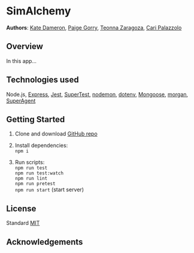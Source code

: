 # SimAlchemy

**Authors**: [Kate Dameron](https://github.com/orgs/the-ripest-banana/people/Katedam), [Paige Gorry](https://github.com/orgs/the-ripest-banana/people/paigeegorry), [Teonna Zaragoza](https://github.com/tmzaragoza), [Cari Palazzolo](https://github.com/caripizza)

## Overview
In this app...

## Technologies used
Node.js, [Express](https://www.npmjs.com/package/express), [Jest](https://www.npmjs.com/package/jest), [SuperTest](https://www.npmjs.com/package/supertest), [nodemon](https://www.npmjs.com/package/nodemon), [dotenv](https://www.npmjs.com/package/dotenv), [Mongoose](https://www.npmjs.com/package/mongoose), [morgan](https://www.npmjs.com/package/morgan), [SuperAgent](https://www.npmjs.com/package/superagent)

## Getting Started
1. Clone and download [GitHub repo](https://github.com/team-sailboat/SimAlchemy)
1. Install dependencies:\
`npm i`

3. Run scripts:\
`npm run test`\
`npm run test:watch`\
`npm run lint`\
`npm run pretest`\
`npm run start` (start server)

## License
Standard [MIT](/LICENSE.md)

## Acknowledgements

